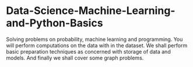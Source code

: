 # Data-Science-Machine-Learning-and-Python-Basics
 Solving problems on probability, machine learning and programming. You will perform computations on the data with in the dataset.  We shall perform basic preparation techniques as concerned with storage of data and models. And finally we shall cover some graph problems.
